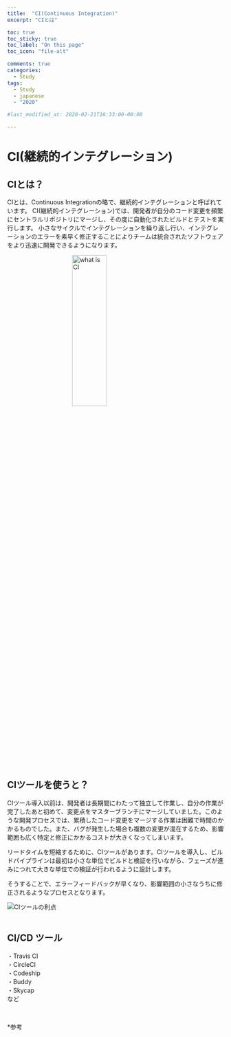 ```yaml
---
title:  "CI(Continuous Integration)"
excerpt: "CIとは"

toc: true
toc_sticky: true
toc_label: "On this page"
toc_icon: "file-alt"

comments: true
categories:
  - Study
tags:
  - Study
  - japanese
  - "2020"

#last_modified_at: 2020-02-21T16:33:00-00:00

---
```


# CI(継続的インテグレーション)

## CIとは？
CIとは、Continuous Integrationの略で、継続的インテグレーションと呼ばれています。
CI(継続的インテグレーション)では、開発者が自分のコード変更を頻繁にセントラルリポジトリにマージし、その度に自動化されたビルドとテストを実行します。
小さなサイクルでインテグレーションを繰り返し行い、インテグレーションのエラーを素早く修正することによりチームは統合されたソフトウェアをより迅速に開発できるようになります。

<img src="http://drive.google.com/uc?export=view&id=1M62vqaT7vCN6z03EulMNLNPUYOZW_Maz" width="40%" height="30%" title="what is CI" alt="what is CI" style="margin-left: auto; margin-right: auto; display: block;"> <br>

## CIツールを使うと？
CIツール導入以前は、開発者は長期間にわたって独立して作業し、自分の作業が完了したあと初めて、変更点をマスターブランチにマージしていました。このような開発プロセスでは、累積したコード変更をマージする作業は困難で時間のかかるものでした。また、バグが発生した場合も複数の変更が混在するため、影響範囲も広く特定と修正にかかるコストが大きくなってしまいます。

リードタイムを短縮するために、CIツールがあります。CIツールを導入し、ビルドパイプラインは最初は小さな単位でビルドと検証を行いながら、フェーズが進みにつれて大きな単位での検証が行われるように設計します。

そうすることで、エラーフィードバックが早くなり、影響範囲の小さなうちに修正されるようなプロセスとなります。

<img src="http://drive.google.com/uc?export=view&id=17sGSqStUdhTqiIu_RqSCuBBXyKWFwlVt" title="CIツールの利点" alt="CIツールの利点" style="margin-left: auto; margin-right: auto; display: block;"> <br>

## CI/CD ツール
・Travis CI  
・CircleCI  
・Codeship  
・Buddy  
・Skycap  
など  

<br>

*参考
